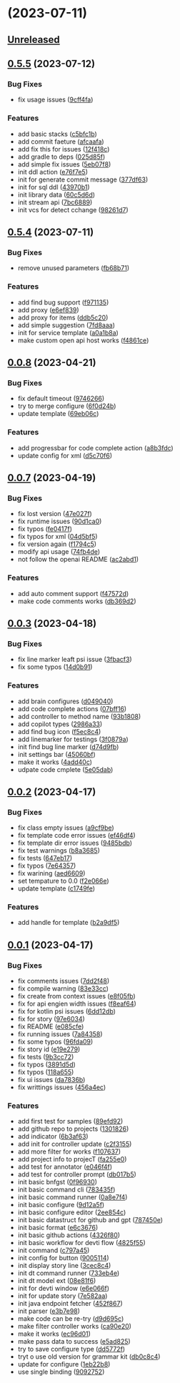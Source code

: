 # [](https://github.com/unit-mesh/auto-dev/compare/v0.5.4...v) (2023-07-11)

## [Unreleased]

## [0.5.5](https://github.com/unit-mesh/auto-dev/compare/v0.5.4...v[0.5.5]) (2023-07-12)

### Bug Fixes
- fix usage issues ([9cff4fa](https://github.com/unit-mesh/auto-dev/commit/9cff4fa531e9b07e0047c4e62115fae4406e6205))

### Features
- add basic stacks ([c5bfc1b](https://github.com/unit-mesh/auto-dev/commit/c5bfc1bf809c2f0c06f2ca3febd5b74ca338676c))
- add commit faeture ([afcaafa](https://github.com/unit-mesh/auto-dev/commit/afcaafae1f988d426c78cdc1aaf47ae58b3a72c2))
- add fix this for issues ([12f418c](https://github.com/unit-mesh/auto-dev/commit/12f418caf7a20f2dc0e49beddaee4ba6d638c89c))
- add gradle to deps ([025d85f](https://github.com/unit-mesh/auto-dev/commit/025d85fb9a012503345afae3e98c1f4c56330e28))
- add simple fix issues ([5eb07f8](https://github.com/unit-mesh/auto-dev/commit/5eb07f869f35f8e4fd05829e824a8bd26a811b61))
- init ddl action ([e76f7e5](https://github.com/unit-mesh/auto-dev/commit/e76f7e59597ce4ec953859842dbfd9a799133d3a))
- init for generate commit message ([377df63](https://github.com/unit-mesh/auto-dev/commit/377df6356fe4f9655555ecb1bed863ac67731259))
- init for sql ddl ([43970b1](https://github.com/unit-mesh/auto-dev/commit/43970b1af79cc45d4ad65e2d90f800b3906e4f62))
- init library data ([60c5d6d](https://github.com/unit-mesh/auto-dev/commit/60c5d6dde6ade2d13ad149d9e5f9a7be5a1a9dfd))
- init stream api ([7bc6889](https://github.com/unit-mesh/auto-dev/commit/7bc688996d2af994b1c9277a654736e9319ae3c3))
- init vcs for detect cchange ([98261d7](https://github.com/unit-mesh/auto-dev/commit/98261d73e5761342a9c10481d84b1760c094a2d5))

## [0.5.4](https://github.com/unit-mesh/auto-dev/compare/v0.4.0...v[0.5.4]) (2023-07-11)

### Bug Fixes
- remove unused parameters ([fb68b71](https://github.com/unit-mesh/auto-dev/commit/fb68b71cf8d0bd75603fba9b2329d9cfc6718f97))

### Features
- add find bug support ([f971135](https://github.com/unit-mesh/auto-dev/commit/f971135f59f98cc3665bc7516edbab5f3aed8926))
- add proxy ([e6ef839](https://github.com/unit-mesh/auto-dev/commit/e6ef8399fec5d921564e0b154f2b0c6970fcb097))
- add proxy for items ([ddb5c20](https://github.com/unit-mesh/auto-dev/commit/ddb5c20a0c163ae8348d069430a114d824b06d54))
- add simple suggestion ([7fd8aaa](https://github.com/unit-mesh/auto-dev/commit/7fd8aaa3a64b83bf6358e4d144823100c58daca6))
- init for service template ([a0a1b8a](https://github.com/unit-mesh/auto-dev/commit/a0a1b8aff8970131ffb6aef5f6304b9cee07cb61))
- make custom open api host works ([f4861ce](https://github.com/unit-mesh/auto-dev/commit/f4861ce82e93b3e3614b435da2b93b7305f046d1))

## [0.0.8](https://github.com/unit-mesh/auto-dev/compare/v0.0.7...v[0.0.8]) (2023-04-21)

### Bug Fixes
- fix default timeout ([9746266](https://github.com/unit-mesh/auto-dev/commit/9746266b5dd7d809c7a619f7b6c4cd8d65d4afa1))
- try to merge configure ([6f0d24b](https://github.com/unit-mesh/auto-dev/commit/6f0d24ba26972eef53815a7ed8da7d3a7cc889ac))
- update template ([69eb06c](https://github.com/unit-mesh/auto-dev/commit/69eb06c2cc26e5b947aa94524bac8581a125b709))

### Features
- add progressbar for code complete action ([a8b3fdc](https://github.com/unit-mesh/auto-dev/commit/a8b3fdc0e0f7465301d336065747ffa6334d07ce))
- update config for xml ([d5c70f6](https://github.com/unit-mesh/auto-dev/commit/d5c70f681b3454fa3b77105f34231f2a6890a44d))

## [0.0.7](https://github.com/unit-mesh/auto-dev/compare/v0.0.3...v[0.0.7]) (2023-04-19)

### Bug Fixes
- fix lost version ([47e027f](https://github.com/unit-mesh/auto-dev/commit/47e027f831236f02e3113221f7127376e97e9744))
- fix runtime issues ([90d1ca0](https://github.com/unit-mesh/auto-dev/commit/90d1ca0bdf924ccdaffe4882f98b006ff0cdfb1a))
- fix typos ([fe0417f](https://github.com/unit-mesh/auto-dev/commit/fe0417f6575b6358db9336b27300ce88c23ab50a))
- fix typos for xml ([04d5bf5](https://github.com/unit-mesh/auto-dev/commit/04d5bf5cc02abc010e1e5bd88940f5ffcbd408ed))
- fix version again ([f1794c5](https://github.com/unit-mesh/auto-dev/commit/f1794c5a71df443150436133613f6d778b674003))
- modify api usage ([74fb4de](https://github.com/unit-mesh/auto-dev/commit/74fb4dec22a00bdfa9dfa151552a6424def93d74))
- not follow the openai README ([ac2abd1](https://github.com/unit-mesh/auto-dev/commit/ac2abd1122960b147a2cd191341f30cb1b4f49a7))

### Features
- add auto comment support ([f47572d](https://github.com/unit-mesh/auto-dev/commit/f47572db4e062bafb6c12c2cb43817f8807fe976))
- make code comments works ([db369d2](https://github.com/unit-mesh/auto-dev/commit/db369d2df86e28c418c4f812fbdaadab7532e25d))

## [0.0.3](https://github.com/unit-mesh/auto-dev/compare/v0.0.2...v[0.0.3]) (2023-04-18)

### Bug Fixes
- fix line marker leaft psi issue ([3fbacf3](https://github.com/unit-mesh/auto-dev/commit/3fbacf3e903fc30f56dc24b81b151fbfc3d772ba))
- fix some typos ([14d0b91](https://github.com/unit-mesh/auto-dev/commit/14d0b919aeb4d7497345edd2778b8eb97a036ff1))

### Features
- add brain configures ([d049040](https://github.com/unit-mesh/auto-dev/commit/d04904004a47e2fbc729ca7f32a08c50e7283198))
- add code complete actions ([07bff16](https://github.com/unit-mesh/auto-dev/commit/07bff1656337d094c329d0ed854abbeb7e1f5f08))
- add controller to method name ([93b1808](https://github.com/unit-mesh/auto-dev/commit/93b18088482b2bcad7df4abebb0c49b22db2cbe5))
- add copilot types ([2986a33](https://github.com/unit-mesh/auto-dev/commit/2986a330b586101b6353c74a13cec6d9423a7600))
- add find bug icon ([f5ec8c4](https://github.com/unit-mesh/auto-dev/commit/f5ec8c4dad3b62a6a9fb68f4ae523d2085a164c0))
- add linemarker for testings ([3f0879a](https://github.com/unit-mesh/auto-dev/commit/3f0879a0ca43b80964c0261acf426d0f79f4493f))
- init find bug line marker ([d74d9fb](https://github.com/unit-mesh/auto-dev/commit/d74d9fb11e713a0b367d20e80e24a0bf1664ea4b))
- init settings bar ([45060bf](https://github.com/unit-mesh/auto-dev/commit/45060bf50e450c871894676b7611d96cf16d0263))
- make it works ([4add40c](https://github.com/unit-mesh/auto-dev/commit/4add40c17b7b723fc5f34d43002b0c82700c194d))
- udpate code cmplete ([5e05dab](https://github.com/unit-mesh/auto-dev/commit/5e05dab1e70ef6e43572b80400c392777bbdea12))

## [0.0.2](https://github.com/unit-mesh/auto-dev/compare/v0.0.1...v[0.0.2]) (2023-04-17)

### Bug Fixes
- fix class empty issues ([a9cf9be](https://github.com/unit-mesh/auto-dev/commit/a9cf9be1a107a11acc2e56f92940c33aeb743b62))
- fix template code error issues ([ef46df4](https://github.com/unit-mesh/auto-dev/commit/ef46df45dad8bd4c22d9b8f9632d5433e1578845))
- fix template dir error issues ([9485bdb](https://github.com/unit-mesh/auto-dev/commit/9485bdb44553e83bc33877d0ea7ad7b18df6ec71))
- fix test warnings ([b8a3685](https://github.com/unit-mesh/auto-dev/commit/b8a36852648c1ea84ae1d3fadd470bace46910f2))
- fix tests ([647eb17](https://github.com/unit-mesh/auto-dev/commit/647eb17a8ec99e74a6d5bd8427ad3d809f821c49))
- fix typos ([7e64357](https://github.com/unit-mesh/auto-dev/commit/7e6435701a7e7abad7924d6f401ea41eee78801d))
- fix warining ([aed6609](https://github.com/unit-mesh/auto-dev/commit/aed66098c196e0595723f13d7354d0f159e6624d))
- set tempature to 0.0 ([f2e066e](https://github.com/unit-mesh/auto-dev/commit/f2e066e86871cb16d999b5fafec4aaf6ed8e2c37))
- update template ([c1749fe](https://github.com/unit-mesh/auto-dev/commit/c1749fe96d7bac007268fb5a6737ce80e7b8267e))

### Features
- add handle for template ([b2a9df5](https://github.com/unit-mesh/auto-dev/commit/b2a9df5396805ac48e1f84f01a77b28125916ac1))

## [0.0.1](https://github.com/unit-mesh/auto-dev/compare/e085cfe3974610d9fe3459ed61639c27dd96af95...v[0.0.1]) (2023-04-17)

### Bug Fixes
- fix comments issues ([7dd2f48](https://github.com/unit-mesh/auto-dev/commit/7dd2f48aa33c508828517d069af223678c74f3c6))
- fix compile warning ([83e33cc](https://github.com/unit-mesh/auto-dev/commit/83e33cc87ef5eb3a11d2bbc6128dbee11aa87a93))
- fix create from context issues ([e8f05fb](https://github.com/unit-mesh/auto-dev/commit/e8f05fb83b5fe79745b62905731252fb733b051f))
- fix for api engien width issues ([f8eaf64](https://github.com/unit-mesh/auto-dev/commit/f8eaf64b4e51f27d5ab8e6462d7a89c37bba18db))
- fix for kotlin psi issues ([6dd12db](https://github.com/unit-mesh/auto-dev/commit/6dd12dbfdeae457bf2303ce0e00c264cf9f314fc))
- fix for story ([97e6034](https://github.com/unit-mesh/auto-dev/commit/97e60348dfcc759aa252a2f02d85550b19cd2609))
- fix README ([e085cfe](https://github.com/unit-mesh/auto-dev/commit/e085cfe3974610d9fe3459ed61639c27dd96af95))
- fix running issues ([7a84358](https://github.com/unit-mesh/auto-dev/commit/7a84358ae5c06c49edae1c81188d793aa7985307))
- fix some typos ([96fda09](https://github.com/unit-mesh/auto-dev/commit/96fda097fe797cc745ebad93f7724128f549dc76))
- fix story id ([e19e279](https://github.com/unit-mesh/auto-dev/commit/e19e279c7c3d8c45c6729b5cf3c7cadd812ccf94))
- fix tests ([9b3cc72](https://github.com/unit-mesh/auto-dev/commit/9b3cc724028f049effc728d09aed03efeac2c406))
- fix typos ([3891d5d](https://github.com/unit-mesh/auto-dev/commit/3891d5d5c6f0eff389386a443232ff09541dee7f))
- fix typos ([118a655](https://github.com/unit-mesh/auto-dev/commit/118a65566522c6aec94bf01e8a91234325588fed))
- fix ui issues ([da7836b](https://github.com/unit-mesh/auto-dev/commit/da7836b4e84a863a539950c4c49b199fd236c2ce))
- fix writtings issues ([456a4ec](https://github.com/unit-mesh/auto-dev/commit/456a4ecf2e4ca90a1d705939997546273a549977))

### Features
- add first test for samples ([89efd92](https://github.com/unit-mesh/auto-dev/commit/89efd927301030462a32dd23dd2b97a1987da504))
- add github repo to projects ([1301826](https://github.com/unit-mesh/auto-dev/commit/13018264453755ac38a5b7e9e864cffe9c500ecf))
- add indicator ([6b3af63](https://github.com/unit-mesh/auto-dev/commit/6b3af6315a2f30d1cd18a6ce38430f3cb3a0bcb2))
- add init for controller update ([c2f3155](https://github.com/unit-mesh/auto-dev/commit/c2f31552d04ddd7228da1e56497658659c86dab3))
- add more filter for works ([f107637](https://github.com/unit-mesh/auto-dev/commit/f107637296acc53dfaa59c3e6d5d024c42a57683))
- add project info to projecT ([fa255e0](https://github.com/unit-mesh/auto-dev/commit/fa255e0e590d1bbacedbb1576b53d18f3766825d))
- add test for annotator ([e046f4f](https://github.com/unit-mesh/auto-dev/commit/e046f4f26f77100da31a0ccb00b4b6017bc67813))
- add test for controller prompt ([db017b5](https://github.com/unit-mesh/auto-dev/commit/db017b5dc7234a3f20377ff25a21029d0ea8828a))
- init basic bnfgst ([0f96930](https://github.com/unit-mesh/auto-dev/commit/0f96930f35ede61b7e99538bca6889834fc4f464))
- init basic command cli ([783435f](https://github.com/unit-mesh/auto-dev/commit/783435f12e78433ed35c9d9a38dad60432494b3c))
- init basic command runner ([0a8e7f4](https://github.com/unit-mesh/auto-dev/commit/0a8e7f4e4523f612b09afe9d26a134ad46ca1623))
- init basic configure ([9d12a5f](https://github.com/unit-mesh/auto-dev/commit/9d12a5f419b09545e7d787d80e156cebb39c0d27))
- init basic configure editor ([2ee854c](https://github.com/unit-mesh/auto-dev/commit/2ee854c58ed06ab874b1bfb9efb35ae40ba7b336))
- init basic datastruct for github and gpt ([787450e](https://github.com/unit-mesh/auto-dev/commit/787450e4d71be1220bd377f39ef4f0f67358841e))
- init basic format ([e6c3676](https://github.com/unit-mesh/auto-dev/commit/e6c36766e1a1422491629112fd9f82644dade699))
- init basic github actions ([4326f80](https://github.com/unit-mesh/auto-dev/commit/4326f80b86bfc3f53480e3be09c44ec209e13312))
- init basic workflow for devti flow ([4825f55](https://github.com/unit-mesh/auto-dev/commit/4825f5511abc218dc43d03cc63fc996100eb6d22))
- init command ([c797a45](https://github.com/unit-mesh/auto-dev/commit/c797a45e512b67a3267820fa0a77f4d9dfea9fd9))
- init config for button ([9005114](https://github.com/unit-mesh/auto-dev/commit/90051141696cbbdc1d4682d89e1e19cf0fb2b047))
- init display story line ([3cec8c4](https://github.com/unit-mesh/auto-dev/commit/3cec8c4947206875f57c8dffac1e8b6bc6865013))
- init dt command runner ([733eb4e](https://github.com/unit-mesh/auto-dev/commit/733eb4e0bf00be40da0f6e57f990230a092724fc))
- init dt model ext ([08e81f6](https://github.com/unit-mesh/auto-dev/commit/08e81f64ce4383cea8249af88da4f2bb09f92f5e))
- init for devti window ([e6e066f](https://github.com/unit-mesh/auto-dev/commit/e6e066f958062318a4559a34830872794161d238))
- init for update story ([7e582aa](https://github.com/unit-mesh/auto-dev/commit/7e582aa3237bd779223ba8dcf673f5f33a5c22d8))
- init java endpoint fetcher ([452f867](https://github.com/unit-mesh/auto-dev/commit/452f86794b94613041ee7db035dc114622170554))
- init parser ([e3b7e98](https://github.com/unit-mesh/auto-dev/commit/e3b7e98623f4ef5c7d01d0d05b47dcbd13b3866f))
- make code can be re-try ([d9d695c](https://github.com/unit-mesh/auto-dev/commit/d9d695cae10c838086f5a7644538ed14e4e2acdf))
- make filter controller works ([ca90e20](https://github.com/unit-mesh/auto-dev/commit/ca90e2029b854a77acb794874246cebe303446a8))
- make it works ([ec96d01](https://github.com/unit-mesh/auto-dev/commit/ec96d01ae39a977dce1d3f569b4051333cc38dbd))
- make pass data to success ([e5ad825](https://github.com/unit-mesh/auto-dev/commit/e5ad825df9fadc5223dff49692daa89b064022c3))
- try to save configure type ([dd5772f](https://github.com/unit-mesh/auto-dev/commit/dd5772faed142cabe148841926473f361696367d))
- tryt o use old version for grammar kit ([db0c8c4](https://github.com/unit-mesh/auto-dev/commit/db0c8c4fd607d68f78dc66822cc373e94be9507b))
- update for configure ([1eb22b8](https://github.com/unit-mesh/auto-dev/commit/1eb22b8a0dfb9aa6a379aa6fb05dd93bf07c05af))
- use single binding ([9092752](https://github.com/unit-mesh/auto-dev/commit/9092752a4a79ff64d062e089137f427a83db3988))

[Unreleased]: https://github.com/unit-mesh/auto-dev/compare/v0.5.5...HEAD
[0.5.5]: https://github.com/unit-mesh/auto-dev/compare/v0.5.4...v0.5.5
[0.5.4]: https://github.com/unit-mesh/auto-dev/compare/v0.0.8...v0.5.4
[0.0.8]: https://github.com/unit-mesh/auto-dev/compare/v0.0.7...v0.0.8
[0.0.7]: https://github.com/unit-mesh/auto-dev/compare/v0.0.3...v0.0.7
[0.0.3]: https://github.com/unit-mesh/auto-dev/compare/v0.0.2...v0.0.3
[0.0.2]: https://github.com/unit-mesh/auto-dev/compare/v0.0.1...v0.0.2
[0.0.1]: https://github.com/unit-mesh/auto-dev/commits/v0.0.1
